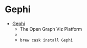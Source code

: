 # Gephi
- [Gephi](https://gephi.org/)
  -  The Open Graph Viz Platform
  - 
  - `brew cask install Gephi`
